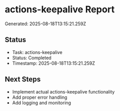 # actions-keepalive Report

Generated: 2025-08-18T13:15:21.259Z

## Status
- Task: actions-keepalive
- Status: Completed
- Timestamp: 2025-08-18T13:15:21.259Z

## Next Steps
- Implement actual actions-keepalive functionality
- Add proper error handling
- Add logging and monitoring
